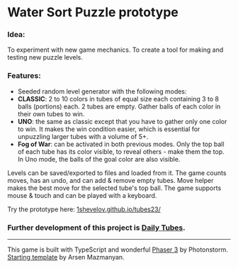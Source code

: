 # Water Sort Puzzle prototype

### Idea:

To experiment with new game mechanics. To create a tool for making and testing new puzzle levels. 

### Features:

- Seeded random level generator with the following modes:
-   **CLASSIC**: 2 to 10 colors in tubes of equal size each containing 3 to 8 balls (portions) each. 2 tubes are empty. Gather balls of each color in their own tubes to win.
-   **UNO**: the same as classic except that you have to gather only one color to win. It makes the win condition easier, which is essential for unpuzzling larger tubes with a volume of 5+.
-   **Fog of War**: can be activated in both previous modes. Only the top ball of each tube has its color visible, to reveal others - make them the top. In Uno mode, the balls of the goal color are also visible.

Levels can be saved/exported to files and loaded from it.
The game counts moves, has an undo, and can add & remove empty tubes.
Move helper makes the best move for the selected tube's top ball.
The game supports mouse & touch and can be played with a keyboard.

Try the prototype here: [1shevelov.github.io/tubes23/](https://1shevelov.github.io/tubes23/)

### Further development of this project is [Daily Tubes](https://dailytubes.net/).
---------

This game is built with TypeScript and wonderful [Phaser 3](https://github.com/photonstorm/phaser) by Photonstorm. [Starting template](https://github.com/arsenmazmanyan/phaser3-starting-template) by Arsen Mazmanyan.

